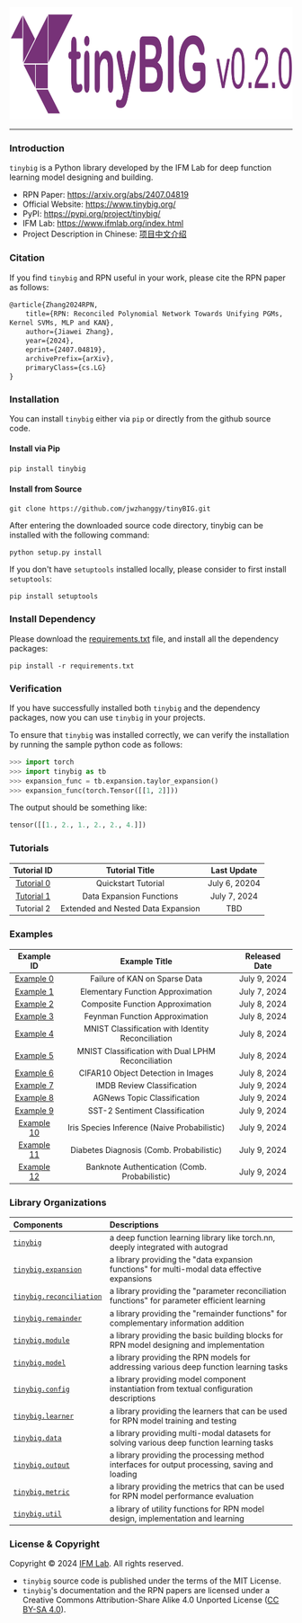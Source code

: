 <p align="center">
  <a href="https://www.tinybig.org">
    <img src="https://raw.githubusercontent.com/jwzhanggy/tinyBIG/main/docs/assets/img/tinybig.png" alt="function_data" height="200">
  </a>
</p>

--------------------------------------------------------------------------------

### Introduction

`tinybig` is a Python library developed by the IFM Lab for deep function learning model designing and building.

* RPN Paper: https://arxiv.org/abs/2407.04819
* Official Website: https://www.tinybig.org/
* PyPI: https://pypi.org/project/tinybig/
* IFM Lab: https://www.ifmlab.org/index.html
* Project Description in Chinese: [项目中文介绍](./中文简介)

### Citation

If you find `tinybig` and RPN useful in your work, please cite the RPN paper as follows:
```
@article{Zhang2024RPN,
    title={RPN: Reconciled Polynomial Network Towards Unifying PGMs, Kernel SVMs, MLP and KAN},
    author={Jiawei Zhang},
    year={2024},
    eprint={2407.04819},
    archivePrefix={arXiv},
    primaryClass={cs.LG}
}
```

### Installation

You can install `tinybig` either via `pip` or directly from the github source code.

#### Install via Pip

```shell
pip install tinybig
```

#### Install from Source

```shell
git clone https://github.com/jwzhanggy/tinyBIG.git
```

After entering the downloaded source code directory, tinybig can be installed with the following command:

```shell
python setup.py install
```

If you don't have `setuptools` installed locally, please consider to first install `setuptools`:
```shell
pip install setuptools 
```

### Install Dependency

Please download the [requirements.txt](https://github.com/jwzhanggy/tinyBIG/blob/main/requirements.txt) file, and install all the dependency packages:
```shell
pip install -r requirements.txt
```

### Verification

If you have successfully installed both `tinybig` and the dependency packages, now you can use `tinybig` in your projects.

To ensure that `tinybig` was installed correctly, we can verify the installation by running the sample python code as follows:

```python
>>> import torch
>>> import tinybig as tb
>>> expansion_func = tb.expansion.taylor_expansion()
>>> expansion_func(torch.Tensor([[1, 2]]))
```
The output should be something like:
```python
tensor([[1., 2., 1., 2., 2., 4.]])
```

### Tutorials

|                                      Tutorial ID                                      |           Tutorial Title           |      Last Update       |
|:-------------------------------------------------------------------------------------:|:----------------------------------:|:----------------------:|
|               [Tutorial 0](https://www.tinybig.org/guides/quick_start/)               |        Quickstart Tutorial         |     July 6, 20204      |
| [Tutorial 1](https://www.tinybig.org/tutorials/beginner/module/expansion_function/)  |      Data Expansion Functions      |      July 7, 2024      |
|                                      Tutorial 2                                       | Extended and Nested Data Expansion |          TBD           |

### Examples

|                              Example ID                               |                    Example Title                    | Released Date  |
|:---------------------------------------------------------------------:|:---------------------------------------------------:|:--------------:|
|        [Example 0](https://www.tinybig.org/examples/text/kan/)        |            Failure of KAN on Sparse Data            |  July 9, 2024  |
|  [Example 1](https://www.tinybig.org/examples/function/elementary/)   |          Elementary Function Approximation          |  July 7, 2024  |
|   [Example 2](https://www.tinybig.org/examples/function/composite/)   |          Composite Function Approximation           |  July 8, 2024  |
|    [Example 3](https://www.tinybig.org/examples/function/feynman/)    |           Feynman Function Approximation            |  July 8, 2024  |
|      [Example 4](https://www.tinybig.org/examples/image/mnist/)       |  MNIST Classification with Identity Reconciliation  |  July 8, 2024  |
| [Example 5](https://www.tinybig.org/examples/image/mnist_dual_lphm/)  | MNIST Classification with Dual LPHM Reconciliation  |  July 8, 2024  |
|     [Example 6](https://www.tinybig.org/examples/image/cifar10/)      |         CIFAR10 Object Detection in Images          |  July 8, 2024  |
|       [Example 7](https://www.tinybig.org/examples/text/imdb/)        |             IMDB Review Classification              |  July 9, 2024  |
|      [Example 8](https://www.tinybig.org/examples/text/agnews/)       |             AGNews Topic Classification             |  July 9, 2024  |
|       [Example 9](https://www.tinybig.org/examples/text/sst2/)        |           SST-2 Sentiment Classification            |  July 9, 2024  |
|     [Example 10](https://www.tinybig.org/examples/tabular/iris/)      |    Iris Species Inference (Naive Probabilistic)     |  July 9, 2024  |
|   [Example 11](https://www.tinybig.org/examples/tabular/diabetes/)    |      Diabetes Diagnosis (Comb. Probabilistic)       |  July 9, 2024  |
|   [Example 12](https://www.tinybig.org/examples/tabular/banknote/)    |   Banknote Authentication (Comb. Probabilistic)	    |  July 9, 2024  |

### Library Organizations

| Components                                                                              | Descriptions                                                                                   |
|:----------------------------------------------------------------------------------------|:-----------------------------------------------------------------------------------------------|
| [`tinybig`](https://www.tinybig.org/documentations/tinybig/)                            | a deep function learning library like torch.nn, deeply integrated with autograd                |
| [`tinybig.expansion`](https://www.tinybig.org/documentations/expansion/)                | a library providing the "data expansion functions" for multi-modal data effective expansions   |
| [`tinybig.reconciliation`](https://www.tinybig.org/documentations/reconciliation/)      | a library providing the "parameter reconciliation functions" for parameter efficient learning  |
| [`tinybig.remainder`](https://www.tinybig.org/documentations/remainder/)                | a library providing the "remainder functions" for complementary information addition           |
| [`tinybig.module`](https://www.tinybig.org/documentations/module/)                      | a library providing the basic building blocks for RPN model designing and implementation       |
| [`tinybig.model`](https://www.tinybig.org/documentations/model/)                        | a library providing the RPN models for addressing various deep function learning tasks         |
| [`tinybig.config`](https://www.tinybig.org/documentations/config/)                      | a library providing model component instantiation from textual configuration descriptions      |
| [`tinybig.learner`](https://www.tinybig.org/documentations/learner/)                    | a library providing the learners that can be used for RPN model training and testing           |
| [`tinybig.data`](https://www.tinybig.org/documentations/data/)                          | a library providing multi-modal datasets for solving various deep function learning tasks      |
| [`tinybig.output`](https://www.tinybig.org/documentations/output/)                      | a library providing the processing method interfaces for output processing, saving and loading |
| [`tinybig.metric`](https://www.tinybig.org/documentations/metric/)                      | a library providing the  metrics that can be used for RPN model performance evaluation         |
| [`tinybig.util`](https://www.tinybig.org/documentations/util/)                          | a library of utility functions for RPN model design, implementation and learning               | 


### License & Copyright

Copyright © 2024 [IFM Lab](https://www.ifmlab.org/). All rights reserved.

* `tinybig` source code is published under the terms of the MIT License. 
* `tinybig`'s documentation and the RPN papers are licensed under a Creative Commons Attribution-Share Alike 4.0 Unported License ([CC BY-SA 4.0](https://creativecommons.org/licenses/by-sa/4.0/)). 

